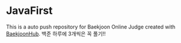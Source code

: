 # JavaFirst
This is a auto push repository for Baekjoon Online Judge created with [BaekjoonHub](https://github.com/BaekjoonHub/BaekjoonHub).
백준 하루에 3개씩은 꼭 풀기!!
